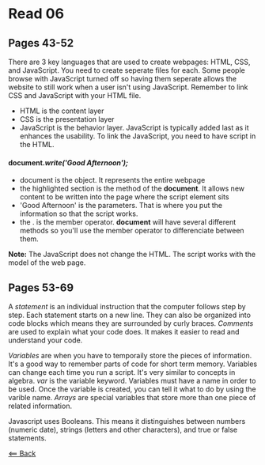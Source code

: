 # Read 06

## Pages 43-52
There are 3 key languages that are used to create webpages: HTML, CSS, and JavaScript. You need to create seperate files for each. Some people browse with JavaScript turned off so having them seperate allows the website to still work when a user isn't using JavaScript. Remember to link CSS and JavaScript with your HTML file. 
- HTML is the content layer
- CSS is the presentation layer
- JavaScript is the behavior layer. JavaScript is typically added last as it enhances the usability. To link the JavaScript, you need to have script in the HTML.

#### **document**.*write(**'Good Afternoon'**);*
- document is the object. It represents the entire webpage
- the highlighted section is the method of the **document**. It allows new content to be written into the page where the script element sits
- 'Good Afternoon' is the parameters. That is where you put the information so that the script works.
- the . is the member operator. **document** will have several different methods so you'll use the member operator to differenciate between them.

**Note:** The JavaScript does not change the HTML. The script works with the model of the web page.

## Pages 53-69
A *statement* is an individual instruction that the computer follows step by step. Each statement starts on a new line. They can also be organized into code blocks which means they are surrounded by curly braces. *Comments* are used to explain what your code does. It makes it easier to read and understand your code.

*Variables* are when you have to temporaily store the pieces of information. It's a good way to remember parts of code for short term memory. Variables can change each time you run a script. It's very similar to concepts in algebra. *var* is the variable keyword. Variables must have a name in order to be used. Once the variable is created, you can tell it what to do by using the varible name. *Arrays* are special variables that store more than one piece of related information.

Javascript uses Booleans. This means it distinguishes between numbers (numeric date), strings (letters and other characters), and true or false statements. 


[<== Back](https://simoneodegard.github.io/reading-notes/)